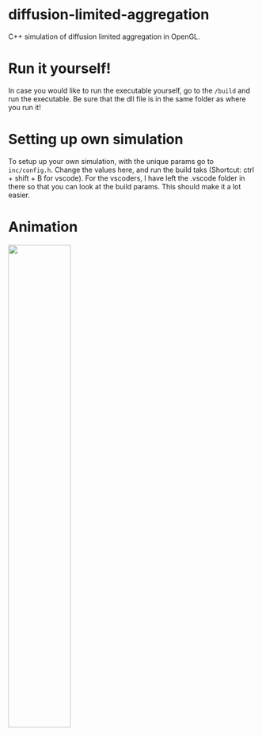# diffusion-limited-aggregation
C++ simulation of diffusion limited aggregation in OpenGL.

# Run it yourself!
In case you would like to run the executable yourself, go to the `/build` and run the executable. Be sure that the dll file is in the same folder as where you run it!

# Setting up own simulation
To setup up your own simulation, with the unique params go to `inc/config.h`. Change the values here, and run the build taks (Shortcut: ctrl + shift + B for vscode). For the vscoders, I have left the .vscode folder in there so that you can look at the build params. This should make it a lot easier.

# Animation

<p>
  <img src="https://github.com/BurakKTopal/diffusion-limited-aggregation/blob/main/_media/particleSimulationNoGrid_150ms.gif" width="50%" />
</p>
